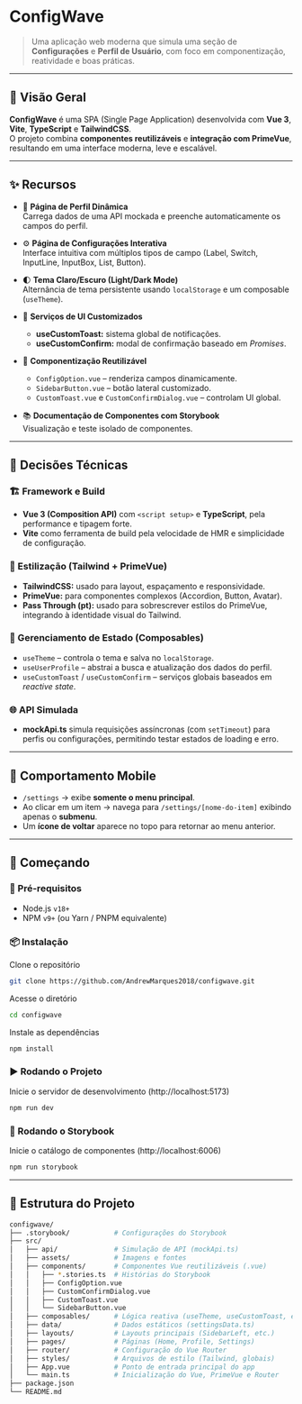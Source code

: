 # ConfigWave

> Uma aplicação web moderna que simula uma seção de **Configurações** e **Perfil de Usuário**, com foco em componentização, reatividade e boas práticas.

---

## 📘 Visão Geral

**ConfigWave** é uma SPA (Single Page Application) desenvolvida com **Vue 3**, **Vite**, **TypeScript** e **TailwindCSS**.  
O projeto combina **componentes reutilizáveis** e **integração com PrimeVue**, resultando em uma interface moderna, leve e escalável.

---

## ✨ Recursos

- 🔹 **Página de Perfil Dinâmica**  
  Carrega dados de uma API mockada e preenche automaticamente os campos do perfil.

- ⚙️ **Página de Configurações Interativa**  
  Interface intuitiva com múltiplos tipos de campo (Label, Switch, InputLine, InputBox, List, Button).

- 🌓 **Tema Claro/Escuro (Light/Dark Mode)**  
  Alternância de tema persistente usando `localStorage` e um composable (`useTheme`).

- 💬 **Serviços de UI Customizados**
  - **useCustomToast:** sistema global de notificações.  
  - **useCustomConfirm:** modal de confirmação baseado em *Promises*.

- 🧩 **Componentização Reutilizável**
  - `ConfigOption.vue` – renderiza campos dinamicamente.  
  - `SidebarButton.vue` – botão lateral customizado.  
  - `CustomToast.vue` e `CustomConfirmDialog.vue` – controlam UI global.

- 📚 **Documentação de Componentes com Storybook**  
  Visualização e teste isolado de componentes.

---

## 🧠 Decisões Técnicas

### 🏗️ Framework e Build
- **Vue 3 (Composition API)** com `<script setup>` e **TypeScript**, pela performance e tipagem forte.  
- **Vite** como ferramenta de build pela velocidade de HMR e simplicidade de configuração.

### 🎨 Estilização (Tailwind + PrimeVue)
- **TailwindCSS:** usado para layout, espaçamento e responsividade.  
- **PrimeVue:** para componentes complexos (Accordion, Button, Avatar).  
- **Pass Through (pt):** usado para sobrescrever estilos do PrimeVue, integrando à identidade visual do Tailwind.

### 🧩 Gerenciamento de Estado (Composables)
- `useTheme` – controla o tema e salva no `localStorage`.  
- `useUserProfile` – abstrai a busca e atualização dos dados do perfil.  
- `useCustomToast` / `useCustomConfirm` – serviços globais baseados em *reactive state*.

### 🌐 API Simulada
- **mockApi.ts** simula requisições assíncronas (com `setTimeout`) para perfis ou configurações, permitindo testar estados de loading e erro.

---

## 📱 Comportamento Mobile

- `/settings` → exibe **somente o menu principal**.  
- Ao clicar em um item → navega para `/settings/[nome-do-item]` exibindo apenas o **submenu**.  
- Um **ícone de voltar** aparece no topo para retornar ao menu anterior.

---

## 🚀 Começando

### 🔧 Pré-requisitos
- Node.js `v18+`  
- NPM `v9+` (ou Yarn / PNPM equivalente)

### 📦 Instalação

Clone o repositório  
```bash
git clone https://github.com/AndrewMarques2018/configwave.git
````

Acesse o diretório  
```bash
cd configwave
````

Instale as dependências  
```bash
npm install
```` 

### ▶️ Rodando o Projeto

Inicie o servidor de desenvolvimento (http://localhost:5173)  
```bash
npm run dev
```` 

### 📖 Rodando o Storybook

Inicie o catálogo de componentes (http://localhost:6006)  
```bash
npm run storybook
````

---

## 🧱 Estrutura do Projeto

````bash
configwave/
├── .storybook/           # Configurações do Storybook
├── src/
│   ├── api/              # Simulação de API (mockApi.ts)
│   ├── assets/           # Imagens e fontes
│   ├── components/       # Componentes Vue reutilizáveis (.vue)
│   │   ├── *.stories.ts  # Histórias do Storybook
│   │   ├── ConfigOption.vue
│   │   ├── CustomConfirmDialog.vue
│   │   ├── CustomToast.vue
│   │   └── SidebarButton.vue
│   ├── composables/      # Lógica reativa (useTheme, useCustomToast, etc.)
│   ├── data/             # Dados estáticos (settingsData.ts)
│   ├── layouts/          # Layouts principais (SidebarLeft, etc.)
│   ├── pages/            # Páginas (Home, Profile, Settings)
│   ├── router/           # Configuração do Vue Router
│   ├── styles/           # Arquivos de estilo (Tailwind, globais)
│   ├── App.vue           # Ponto de entrada principal do app
│   └── main.ts           # Inicialização do Vue, PrimeVue e Router
├── package.json
└── README.md
````

